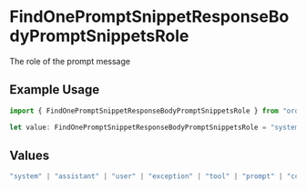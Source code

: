 # FindOnePromptSnippetResponseBodyPromptSnippetsRole

The role of the prompt message

## Example Usage

```typescript
import { FindOnePromptSnippetResponseBodyPromptSnippetsRole } from "orq-poc-typescript-multi-env-version/models/operations";

let value: FindOnePromptSnippetResponseBodyPromptSnippetsRole = "system";
```

## Values

```typescript
"system" | "assistant" | "user" | "exception" | "tool" | "prompt" | "correction" | "expected_output"
```